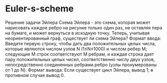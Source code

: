 # Euler-s-scheme
Решение задачи Эйлера 
Схема Эйлера - это схема, которая может нарисовать каждое ребро на рисунке только один раз, не оставляя пера на бумаге, и может вернуться в исходную точку. Теперь, учитывая неориентированный граф, существует ли схема Эйлера?
Формат ввода:
Введите первую строку, чтобы дать два положительных целых числа, которые являются числом узлов N (1≤N≤1000) и числом ребер M; следующие M строк соответствуют M ребрам, и каждая строка дает пару положительных целых чисел, соответственно числу двух узлов, непосредственно соединенных ребрами.ребро (узлы пронумерованы от 1 до N).
Формат вывода:
Если существует цикл Эйлера, вывод 1; в противном случае вывод 0.
